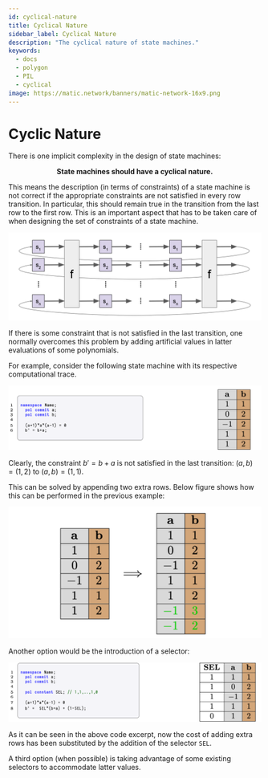 ```yaml
---
id: cyclical-nature
title: Cyclical Nature
sidebar_label: Cyclical Nature
description: "The cyclical nature of state machines."
keywords:
  - docs
  - polygon
  - PIL
  - cyclical
image: https://matic.network/banners/matic-network-16x9.png
---
```


# **Cyclic Nature**

There is one implicit complexity in the design of state machines:

$$
\textbf{State machines should have a cyclical nature.}
$$

This means the description (in terms of constraints) of a state machine is not correct if the appropriate constraints are not satisfied in every row transition. In particular, this should remain true in the transition from the last row to the first row. This is an important aspect that has to be taken care of when designing the set of constraints of a state machine.

![Cyclic Nature of State Machines](figures/fig10-cycl-ntr-sms.png)

If there is some constraint that is not satisfied in the last transition, one normally overcomes this problem by adding artificial values in latter evaluations of some polynomials.

For example, consider the following state machine with its respective computational trace.

![State Machine Example](figures/fig11-sm-eg-cmpt-trc.png)

Clearly, the constraint $b' = b+a$ is not satisfied in the last transition: $(a,b) = (1,2)$ to $(a,b) = (1,1)$.

This can be solved by appending two extra rows. Below figure shows how this can be performed in the previous example:

![Inducing a Cyclic Nature](figures/fig11-indc-cycl-ntr.png)

Another option would be the introduction of a selector:

![State Machine Example](figures/fig12-sel-eg-cyclc-sm.png)

As it can be seen in the above code excerpt, now the cost of adding extra rows has been substituted by the addition of the selector $\texttt{SEL}$.

A third option (when possible) is taking advantage of some existing selectors to accommodate latter values.

